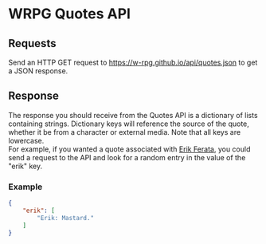 # WRPG Quotes API

## Requests

Send an HTTP GET request to <https://w-rpg.github.io/api/quotes.json> to get a JSON response.

## Response

The response you should receive from the Quotes API is a dictionary of lists containing strings. Dictionary keys will reference the source of the quote, whether it be from a character or external media. Note that all keys are lowercase.  
For example, if you wanted a quote associated with [Erik Ferata](https://w-rpg.github.io/vhouwiki/#Erik%20Ferata), you could send a request to the API and look for a random entry in the value of the "erik" key.

### Example

```json
{
    "erik": [
        "Erik: Mastard."
    ]
}
```
